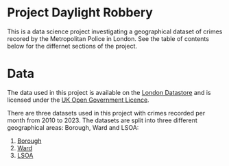 # Project Daylight Robbery

This is a data science project investigating a geographical dataset of crimes recored by the Metropolitan Police in London. See the table of contents below for the differnet sections of the project.

# Data

The data used in this project is available on the [London Datastore](https://data.london.gov.uk/dataset/recorded_crime_summary) and is licensed under the [UK Open Government Licence](https://www.nationalarchives.gov.uk/doc/open-government-licence/version/2/).

There are three datasets used in this project with crimes recorded per month from 2010 to 2023. The datasets are split into three different geographical areas: Borough, Ward and LSOA:
1. [Borough]()
2. [Ward]()
3. [LSOA]()
